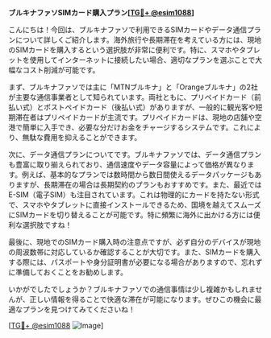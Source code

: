 **ブルキナファソSIMカード購入プラン[[TG💪+ @esim1088](https://t.me/s/esim1088)]**

こんにちは！今回は、ブルキナファソで利用できるSIMカードやデータ通信プランについて詳しくご紹介します。海外旅行や長期滞在を考えている方には、現地のSIMカードを購入するという選択肢が非常に便利です。特に、スマホやタブレットを使用してインターネットに接続したい場合、適切なプランを選ぶことで大幅なコスト削減が可能です。

まず、ブルキナファソでは主に「MTNブルキナ」と「Orangeブルキナ」の2社が主要な通信事業者として知られています。両社ともに、プリペイドカード（前払い式）とポストペイドカード（後払い式）がありますが、一般的に観光客や短期滞在者はプリペイドカードが主流です。プリペイドカードは、現地の店舗や空港で簡単に入手でき、必要な分だけお金をチャージするシステムです。これにより、無駄な費用を抑えることができます。

次に、データ通信プランについてです。ブルキナファソでは、データ通信プランも豊富に取り揃えられており、通信速度やデータ容量によって価格が異なります。例えば、基本的なプランでは数時間から数日間使えるデータパッケージもありますが、長期滞在の場合は長期契約のプランもおすすめです。また、最近ではE-SIM（電子SIM）も注目されています。これは物理的にカードを持たない形式で、スマホやタブレットに直接インストールできるため、国境を越えてスムーズにSIMカードを切り替えることが可能です。特に頻繁に海外に出かける方には便利な選択肢ですね！

最後に、現地でのSIMカード購入時の注意点ですが、必ず自分のデバイスが現地の周波数帯に対応しているか確認することが大切です。また、SIMカードを購入する際には、パスポートや身分証明書が必要になる場合がありますので、忘れずに準備しておくことをお勧めします。

いかがでしたでしょうか？ブルキナファソでの通信事情は少し複雑かもしれませんが、正しい情報を得ることで快適な滞在が可能になります。ぜひこの機会に最適なプランを見つけてみてくださいね！

[[TG💪+ @esim1088](https://t.me/s/esim1088) ![Image](https://i.postimg.cc/Y0z9fWf4/image.png)]